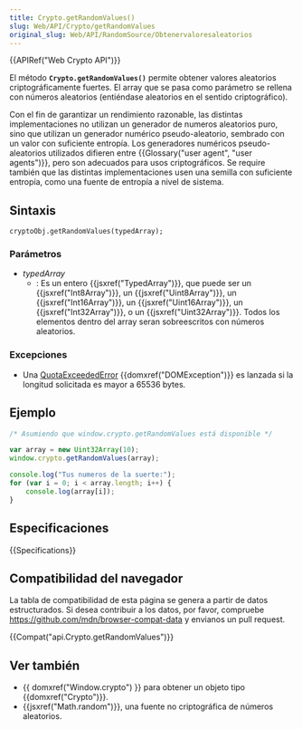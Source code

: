```yaml
---
title: Crypto.getRandomValues()
slug: Web/API/Crypto/getRandomValues
original_slug: Web/API/RandomSource/Obtenervaloresaleatorios
---
```


{{APIRef("Web Crypto API")}}

El método **`Crypto.getRandomValues()`** permite obtener valores aleatorios criptográficamente fuertes. El array que se pasa como parámetro se rellena con números aleatorios (entiéndase aleatorios en el sentido criptográfico).

Con el fin de garantizar un rendimiento razonable, las distintas implementaciones no utilizan un generador de numeros aleatorios puro, sino que utilizan un generador numérico pseudo-aleatorio, sembrado con un valor con suficiente entropía. Los generadores numéricos pseudo-aleatorios utilizados difieren entre {{Glossary("user agent", "user agents")}}, pero son adecuados para usos criptográficos. Se require también que las distintas implementaciones usen una semilla con suficiente entropía, como una fuente de entropía a nivel de sistema.

## Sintaxis

```
cryptoObj.getRandomValues(typedArray);
```

### Parámetros

- _typedArray_
  - : Es un entero {{jsxref("TypedArray")}}, que puede ser un {{jsxref("Int8Array")}}, un {{jsxref("Uint8Array")}}, un {{jsxref("Int16Array")}}, un {{jsxref("Uint16Array")}}, un {{jsxref("Int32Array")}}, o un {{jsxref("Uint32Array")}}. Todos los elementos dentro del array seran sobreescritos con números aleatorios.

### Excepciones

- Una [QuotaExceededError](/es/docs/Web/API/DOMException#quotaexceedederror) {{domxref("DOMException")}} es lanzada si la longitud solicitada es mayor a 65536 bytes.

## Ejemplo

```js
/* Asumiendo que window.crypto.getRandomValues está disponible */

var array = new Uint32Array(10);
window.crypto.getRandomValues(array);

console.log("Tus numeros de la suerte:");
for (var i = 0; i < array.length; i++) {
    console.log(array[i]);
}
```

## Especificaciones

{{Specifications}}

## Compatibilidad del navegador

La tabla de compatibilidad de esta página se genera a partir de datos estructurados. Si desea contribuir a los datos, por favor, compruebe <https://github.com/mdn/browser-compat-data> y envianos un pull request.

{{Compat("api.Crypto.getRandomValues")}}

## Ver también

- {{ domxref("Window.crypto") }} para obtener un objeto tipo {{domxref("Crypto")}}.
- {{jsxref("Math.random")}}, una fuente no criptográfica de números aleatorios.
